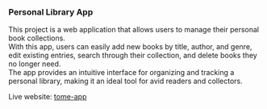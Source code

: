 ### **Personal Library App**
This project is a web application that allows users to manage their personal book collections. <br>
With this app, users can easily add new books by title, author, and genre, edit existing entries, search through their collection, and delete books they no longer need. <br>
The app provides an intuitive interface for organizing and tracking a personal library, making it an ideal tool for avid readers and collectors.

Live website: [tome-app](https://tome-app.onrender.com/)
